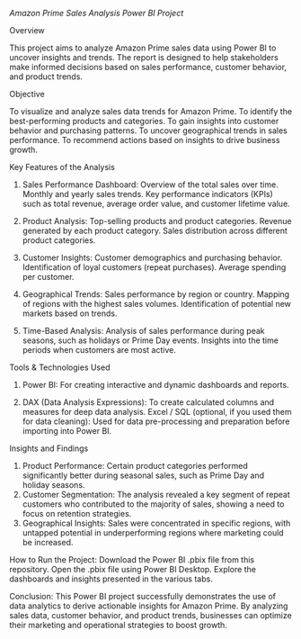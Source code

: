 *Amazon Prime Sales Analysis Power BI Project*

Overview

This project aims to analyze Amazon Prime sales data using Power BI to uncover insights and trends. The report is designed to help stakeholders make informed decisions based on sales performance, customer behavior, and product trends.

Objective

To visualize and analyze sales data trends for Amazon Prime.
To identify the best-performing products and categories.
To gain insights into customer behavior and purchasing patterns.
To uncover geographical trends in sales performance.
To recommend actions based on insights to drive business growth.

Key Features of the Analysis
1. Sales Performance Dashboard:
Overview of the total sales over time.
Monthly and yearly sales trends.
Key performance indicators (KPIs) such as total revenue, average order value, and customer lifetime value.

2. Product Analysis:
Top-selling products and product categories.
Revenue generated by each product category.
Sales distribution across different product categories.

3. Customer Insights:
Customer demographics and purchasing behavior.
Identification of loyal customers (repeat purchases).
Average spending per customer.

4. Geographical Trends:
Sales performance by region or country.
Mapping of regions with the highest sales volumes.
Identification of potential new markets based on trends.

5. Time-Based Analysis:
Analysis of sales performance during peak seasons, such as holidays or Prime Day events.
Insights into the time periods when customers are most active.

Tools & Technologies Used

1. Power BI: For creating interactive and dynamic dashboards and reports.

2. DAX (Data Analysis Expressions): To create calculated columns and measures for deep data analysis.
Excel / SQL (optional, if you used them for data cleaning): Used for data pre-processing and preparation before importing into Power BI.

Insights and Findings
1. Product Performance: Certain product categories performed significantly better during seasonal sales, such as Prime Day and holiday seasons.
2. Customer Segmentation: The analysis revealed a key segment of repeat customers who contributed to the majority of sales, showing a need to focus on retention strategies.
3. Geographical Insights: Sales were concentrated in specific regions, with untapped potential in underperforming regions where marketing could be increased.

How to Run the Project:
Download the Power BI .pbix file from this repository. 
Open the .pbix file using Power BI Desktop. 
Explore the dashboards and insights presented in the various tabs.

Conclusion:
This Power BI project successfully demonstrates the use of data analytics to derive actionable insights for Amazon Prime. By analyzing sales data, customer behavior, and product trends, businesses can optimize their marketing and operational strategies to boost growth.

